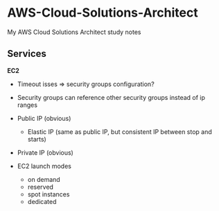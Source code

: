 # AWS-Cloud-Solutions-Architect
My AWS Cloud Solutions Architect study notes

## Services

**EC2**
* Timeout isses => security groups configuration?
* Security groups can reference other security groups instead of ip ranges
* Public IP (obvious)
  * Elastic IP (same as public IP, but consistent IP between stop and starts)
* Private IP (obvious)
 
* EC2 launch modes
  * on demand
  * reserved
  * spot instances
  * dedicated
  
  
